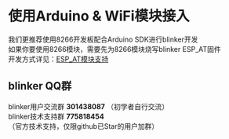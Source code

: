 # 使用Arduino & WiFi模块接入  
我们更推荐使用8266开发板配合Arduino SDK进行blinker开发  
如果你要使用8266模块，需要先为8266模块烧写blinker ESP_AT固件  
开发方式详见：[ESP_AT模块支持](?file=003-硬件开发/06-ESP_AT模块支持 "ESP_AT模块支持")  

## blinker QQ群  
blinker用户交流群   **301438087**  （初学者自行交流）  
blinker技术支持群   **775818454**  （官方技术支持，仅限github已Star的用户加群）  